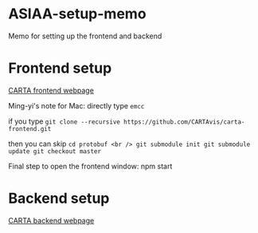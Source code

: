 # ASIAA-setup-memo
Memo for setting up the frontend and backend

# Frontend setup
[CARTA frontend webpage](https://github.com/CARTAvis/carta-frontend)

Ming-yi's note for Mac:
directly type `emcc` 

if you type
`git clone --recursive https://github.com/CARTAvis/carta-frontend.git`

then you can skip
`cd protobuf <br />
git submodule init
git submodule update
git checkout master `

Final step to open the frontend window: npm start

# Backend setup 
[CARTA backend webpage](https://github.com/CARTAvis/carta-backend)

